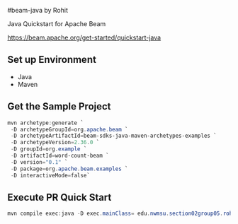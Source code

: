 #beam-java by Rohit

Java Quickstart for Apache Beam

<https://beam.apache.org/get-started/quickstart-java>

## Set up Environment

- Java
- Maven

## Get the Sample Project

```PowerShell
mvn archetype:generate `
 -D archetypeGroupId=org.apache.beam `
 -D archetypeArtifactId=beam-sdks-java-maven-archetypes-examples `
 -D archetypeVersion=2.36.0 `
 -D groupId=org.example `
 -D artifactId=word-count-beam `
 -D version="0.1" `
 -D package=org.apache.beam.examples `
 -D interactiveMode=false`
```


## Execute PR Quick Start

```PowerShell
mvn compile exec:java -D exec.mainClass= edu.nwmsu.section02group05.rohit.MinimalPageRankRohit 
```
